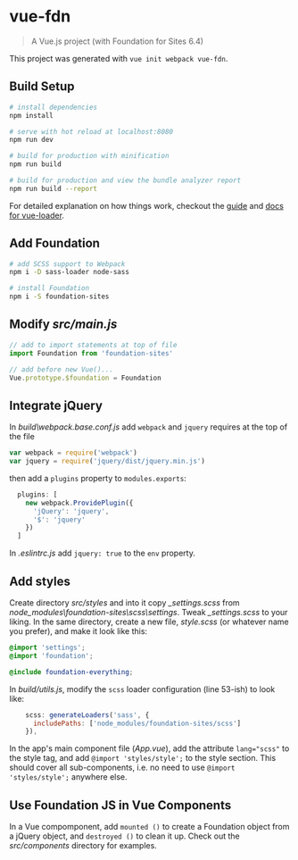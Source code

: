 # vue-fdn

> A Vue.js project (with Foundation for Sites 6.4)

This project was generated with `vue init webpack vue-fdn`.

## Build Setup

``` bash
# install dependencies
npm install

# serve with hot reload at localhost:8080
npm run dev

# build for production with minification
npm run build

# build for production and view the bundle analyzer report
npm run build --report
```

For detailed explanation on how things work, checkout the [guide](http://vuejs-templates.github.io/webpack/) and [docs for vue-loader](http://vuejs.github.io/vue-loader).

## Add Foundation

``` bash
# add SCSS support to Webpack
npm i -D sass-loader node-sass

# install Foundation
npm i -S foundation-sites
```

## Modify *src/main.js*

``` javascript
// add to import statements at top of file
import Foundation from 'foundation-sites'

// add before new Vue()...
Vue.prototype.$foundation = Foundation
```

## Integrate jQuery

In *build\webpack.base.conf.js* add `webpack` and `jquery` requires at the top of the file

``` javascript
var webpack = require('webpack')
var jquery = require('jquery/dist/jquery.min.js')
```

then add a `plugins` property to `modules.exports`:

``` javascript
  plugins: [
    new webpack.ProvidePlugin({
      'jQuery': 'jquery',
      '$': 'jquery'
    })
  ]
```

In *.eslintrc.js* add `jquery: true` to the `env` property.

## Add styles

Create directory *src/styles* and into it copy *_settings.scss* from *node_modules\foundation-sites\scss\settings*. Tweak *_settings.scss* to your liking. In the same directory, create a new file, *style.scss* (or whatever name you prefer), and make it look like this:

``` scss
@import 'settings';
@import 'foundation';

@include foundation-everything;
```

In *build/utils.js*, modify the `scss` loader configuration (line 53-ish) to look like:

``` javascript
    scss: generateLoaders('sass', {
      includePaths: ['node_modules/foundation-sites/scss']
    }),
```

In the app's main component file (*App.vue*), add the attribute `lang="scss"` to the style tag, and add `@import 'styles/style';` to the style section. This should cover all sub-components, i.e. no need to use `@import 'styles/style';` anywhere else.

## Use Foundation JS in Vue Components

In a Vue compomponent, add `mounted ()` to create a Foundation object from a jQuery object, and `destroyed ()` to clean it up. Check out the *src/components* directory for examples.
